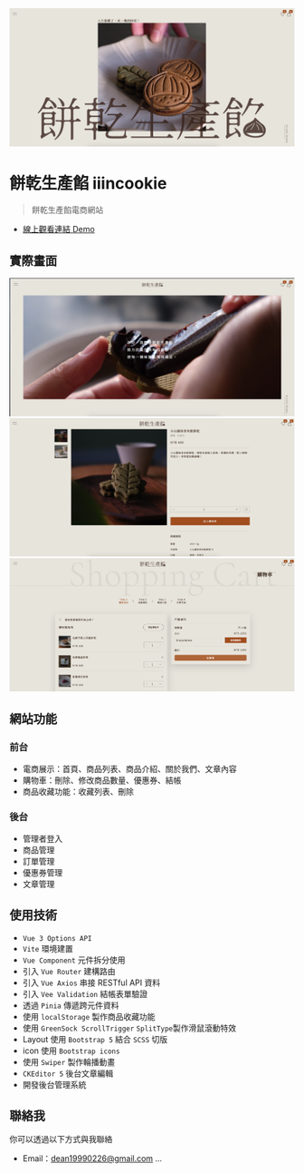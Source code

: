 ![專案封面圖](https://github.com/potatoleee/iiincookie-vue/blob/main/src/assets/images/iiincookie-01.png)
# 餅乾生產餡 iiincookie
> 餅乾生產餡電商網站
- [線上觀看連結 Demo](https://potatoleee.github.io/iiincookie-vue/#/)

## 實際畫面
![範例圖片 1](https://github.com/potatoleee/iiincookie-vue/blob/main/src/assets/images/iiincookie-02.png)
![範例圖片 2](https://github.com/potatoleee/iiincookie-vue/blob/main/src/assets/images/iiincookie-03.png)
![範例圖片 3](https://github.com/potatoleee/iiincookie-vue/blob/main/src/assets/images/iiincookie-04.png)

## 網站功能

### 前台
* 電商展示：首頁、商品列表、商品介紹、關於我們、文章內容
* 購物車：刪除、修改商品數量、優惠券、結帳
* 商品收藏功能：收藏列表、刪除

### 後台
* 管理者登入
* 商品管理
* 訂單管理
* 優惠券管理
* 文章管理

## 使用技術
* `Vue 3 Options API`
* `Vite` 環境建置
* `Vue Component` 元件拆分使用
* 引入 `Vue Router` 建構路由
* 引入 `Vue Axios` 串接 RESTful API 資料
* 引入 `Vee Validation` 結帳表單驗證
* 透過 `Pinia` 傳遞跨元件資料
* 使用 `localStorage` 製作商品收藏功能
* 使用 `GreenSock ScrollTrigger` `SplitType`製作滑鼠滾動特效
* Layout 使用 `Bootstrap 5` 結合 `SCSS` 切版
* icon 使用 `Bootstrap icons`
* 使用 `Swiper` 製作輪播動畫
* `CKEditor 5` 後台文章編輯
* 開發後台管理系統


## 聯絡我

你可以透過以下方式與我聯絡
* Email：dean19990226@gmail.com
...
